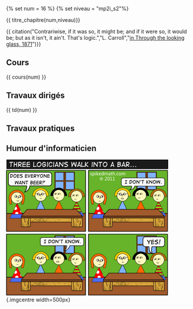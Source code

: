 {% set num = 16 %}
{% set niveau = "mp2i_s2"%}

{{ titre_chapitre(num,niveau)}} 

{{ citation("Contrariwise, if it was so, it might be; and if it were so, it would be; but as it isn't, it ain't. That's logic.","L. Carroll","[in Through the looking glass, 1871](https://en.wikiquote.org/wiki/Through_the_Looking-Glass)")}}


## Cours


{{ cours(num) }}

## Travaux dirigés

{{ td(num) }}

## Travaux pratiques


## Humour d'informaticien

![threelogiciansjoke](./Images/C16/threelogicians.png){.imgcentre width=500px}
